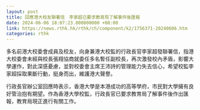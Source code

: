 ```yaml
---
layout: post
title: 回應港大校友聯署信　李家超已要求教育局了解事件後匯報
date: 2024-06-06 18:07:23.000000000 +08:00
link: https://news.rthk.hk/rthk/ch/component/k2/1756371-20240606.htm
categories: rthk
---
```


多名前港大校委會成員及校友，向身兼港大校監的行政長官李家超發聯署信，指港大校委會未經與校長張翔協商就委任多名暫任副校長，再次激發校內矛盾，影響大學運作，對此深感憂慮，並對校委會主席王沛詩的管理能力失去信心，希望校監李家超採取果斷行動，挺身而出，維護港大聲譽。

行政長官辦公室回應時表示，香港大學是本港成功的高等學府，巿民對大學擁有良好管治抱有期望。作為香港大學校監，行政長官已要求教育局了解事件後作出匯報，教育局現正進行有關工作。
